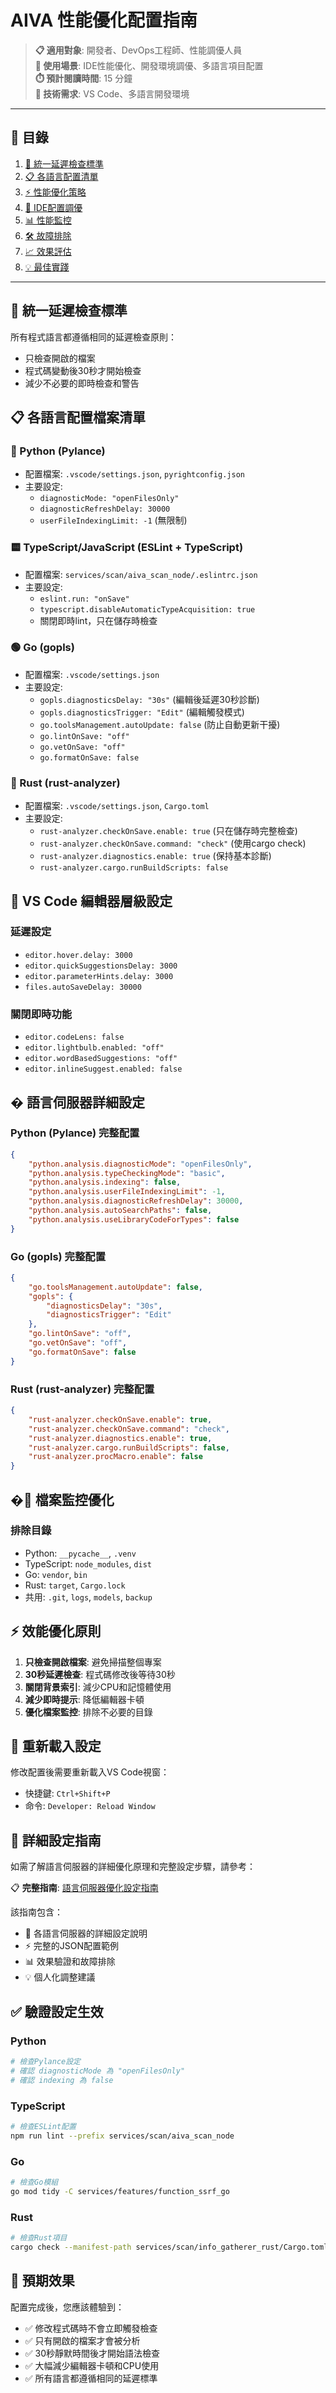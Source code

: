 # AIVA 性能優化配置指南

> **📋 適用對象**: 開發者、DevOps工程師、性能調優人員  
> **🎯 使用場景**: IDE性能優化、開發環境調優、多語言項目配置  
> **⏱️ 預計閱讀時間**: 15 分鐘  
> **🔧 技術需求**: VS Code、多語言開發環境

---

## 📑 目錄

1. [🎯 統一延遲檢查標準](#-統一延遲檢查標準)
2. [📋 各語言配置清單](#-各語言配置清單)
3. [⚡ 性能優化策略](#-性能優化策略)
4. [🔧 IDE配置調優](#-ide配置調優)
5. [📊 性能監控](#-性能監控)
6. [🛠️ 故障排除](#️-故障排除)
7. [📈 效果評估](#-效果評估)
8. [💡 最佳實踐](#-最佳實踐)

---

## 🎯 統一延遲檢查標準
所有程式語言都遵循相同的延遲檢查原則：
- 只檢查開啟的檔案
- 程式碼變動後30秒才開始檢查
- 減少不必要的即時檢查和警告

## 📋 各語言配置檔案清單

### 🐍 Python (Pylance)
- 配置檔案: `.vscode/settings.json`, `pyrightconfig.json`
- 主要設定:
  - `diagnosticMode: "openFilesOnly"`
  - `diagnosticRefreshDelay: 30000`
  - `userFileIndexingLimit: -1` (無限制)

### 🟨 TypeScript/JavaScript (ESLint + TypeScript)
- 配置檔案: `services/scan/aiva_scan_node/.eslintrc.json`
- 主要設定:
  - `eslint.run: "onSave"`
  - `typescript.disableAutomaticTypeAcquisition: true`
  - 關閉即時lint，只在儲存時檢查

### 🟢 Go (gopls)
- 配置檔案: `.vscode/settings.json`
- 主要設定:
  - `gopls.diagnosticsDelay: "30s"` (編輯後延遲30秒診斷)
  - `gopls.diagnosticsTrigger: "Edit"` (編輯觸發模式)
  - `go.toolsManagement.autoUpdate: false` (防止自動更新干擾)
  - `go.lintOnSave: "off"`
  - `go.vetOnSave: "off"`
  - `go.formatOnSave: false`

### 🦀 Rust (rust-analyzer)
- 配置檔案: `.vscode/settings.json`, `Cargo.toml`
- 主要設定:
  - `rust-analyzer.checkOnSave.enable: true` (只在儲存時完整檢查)
  - `rust-analyzer.checkOnSave.command: "check"` (使用cargo check)
  - `rust-analyzer.diagnostics.enable: true` (保持基本診斷)
  - `rust-analyzer.cargo.runBuildScripts: false`

## 🔧 VS Code 編輯器層級設定

### 延遲設定
- `editor.hover.delay: 3000`
- `editor.quickSuggestionsDelay: 3000`
- `editor.parameterHints.delay: 3000`
- `files.autoSaveDelay: 30000`

### 關閉即時功能
- `editor.codeLens: false`
- `editor.lightbulb.enabled: "off"`
- `editor.wordBasedSuggestions: "off"`
- `editor.inlineSuggest.enabled: false`

## � 語言伺服器詳細設定

### Python (Pylance) 完整配置
```json
{
    "python.analysis.diagnosticMode": "openFilesOnly",
    "python.analysis.typeCheckingMode": "basic",
    "python.analysis.indexing": false,
    "python.analysis.userFileIndexingLimit": -1,
    "python.analysis.diagnosticRefreshDelay": 30000,
    "python.analysis.autoSearchPaths": false,
    "python.analysis.useLibraryCodeForTypes": false
}
```

### Go (gopls) 完整配置
```json
{
    "go.toolsManagement.autoUpdate": false,
    "gopls": {
        "diagnosticsDelay": "30s",
        "diagnosticsTrigger": "Edit"
    },
    "go.lintOnSave": "off",
    "go.vetOnSave": "off",
    "go.formatOnSave": false
}
```

### Rust (rust-analyzer) 完整配置
```json
{
    "rust-analyzer.checkOnSave.enable": true,
    "rust-analyzer.checkOnSave.command": "check",
    "rust-analyzer.diagnostics.enable": true,
    "rust-analyzer.cargo.runBuildScripts": false,
    "rust-analyzer.procMacro.enable": false
}
```

## �📁 檔案監控優化

### 排除目錄
- Python: `__pycache__`, `.venv`
- TypeScript: `node_modules`, `dist`
- Go: `vendor`, `bin`
- Rust: `target`, `Cargo.lock`
- 共用: `.git`, `logs`, `models`, `backup`

## ⚡ 效能優化原則

1. **只檢查開啟檔案**: 避免掃描整個專案
2. **30秒延遲檢查**: 程式碼修改後等待30秒
3. **關閉背景索引**: 減少CPU和記憶體使用
4. **減少即時提示**: 降低編輯器卡頓
5. **優化檔案監控**: 排除不必要的目錄

## 🔄 重新載入設定

修改配置後需要重新載入VS Code視窗：
- 快捷鍵: `Ctrl+Shift+P`
- 命令: `Developer: Reload Window`

## 📖 詳細設定指南

如需了解語言伺服器的詳細優化原理和完整設定步驟，請參考：

📋 **完整指南**: [語言伺服器優化設定指南](../development/LANGUAGE_SERVER_OPTIMIZATION_GUIDE.md)

該指南包含：
- 🔧 各語言伺服器的詳細設定說明
- ⚡ 完整的JSON配置範例  
- 📊 效果驗證和故障排除
- 💡 個人化調整建議

## ✅ 驗證設定生效

### Python
```bash
# 檢查Pylance設定
# 確認 diagnosticMode 為 "openFilesOnly"
# 確認 indexing 為 false
```

### TypeScript
```bash
# 檢查ESLint配置
npm run lint --prefix services/scan/aiva_scan_node
```

### Go
```bash
# 檢查Go模組
go mod tidy -C services/features/function_ssrf_go
```

### Rust
```bash
# 檢查Rust項目
cargo check --manifest-path services/scan/info_gatherer_rust/Cargo.toml
```

## 🎉 預期效果

配置完成後，您應該體驗到：
- ✅ 修改程式碼時不會立即觸發檢查
- ✅ 只有開啟的檔案才會被分析
- ✅ 30秒靜默時間後才開始語法檢查
- ✅ 大幅減少編輯器卡頓和CPU使用
- ✅ 所有語言都遵循相同的延遲標準